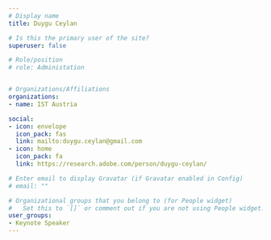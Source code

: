 ```yaml
---
# Display name
title: Duygu Ceylan

# Is this the primary user of the site?
superuser: false

# Role/position
# role: Administation


# Organizations/Affiliations
organizations:
- name: IST Austria

social:
- icon: envelope
  icon_pack: fas
  link: mailto:duygu.ceylan@gmail.com
- icon: home
  icon_pack: fa
  link: https://research.adobe.com/person/duygu-ceylan/

# Enter email to display Gravatar (if Gravatar enabled in Config)
# email: ""

# Organizational groups that you belong to (for People widget)
#   Set this to `[]` or comment out if you are not using People widget.
user_groups:
- Keynote Speaker
---
```

